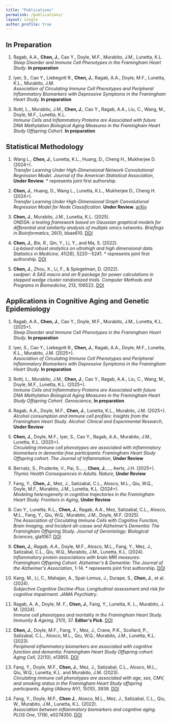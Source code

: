 ```yaml
---
title: "Publications"
permalink: /publications/
layout: single
author_profile: true
---
```


## In Preparation

1. Ragab, A.A., **Chen, J.**, Cao Y., Doyle, M.F., Murabito, J.M., Lunetta, K.L.  
*Sleep Disorder and Immune Cell Phenotypes in the Framingham Heart Study.* **In preparation**

2. Iyer, S., Cao Y., Liebegott R., **Chen, J.**, Ragab, A.A., Doyle, M.F., Lunetta, K.L., Murabito, J.M.  
*Association of Circulating Immune Cell Phenotypes and Peripheral Inflammatory Biomarkers with Depressive Symptoms in the Framingham Heart Study.* **In preparation**

3. Rotti, L., Murabito, J.M., **Chen, J.**, Cao Y., Ragab, A.A., Liu, C., Wang, M., Doyle, M.F., Lunetta, K.L.  
*Immune Cells and Inflammatory Proteins are Associated with future DNA Methylation Biological Aging Measures in the Framingham Heart Study Offspring Cohort.* **In preparation**

## Statistical Methodology

1. Wang L.*, **Chen, J.***, Lunetta, K.L., Huang, D., Cheng H., Mukherjee D. (2024+).  
*Transfer Learning Under High-Dimensional Network Convolutional Regression Model.* _Journal of the American Statistical Association_, **Under Review**. * represents joint first authorship.

2. **Chen, J.**, Huang, D., Wang L., Lunetta, K.L., Mukherjee D., Cheng H. (2024+).  
*Transfer Learning Under High-Dimensional Graph Convolutional Regression Model for Node Classification.* **Under Review**. [arXiv](https://arxiv.org/abs/2405.16672)

3. **Chen, J.**, Murabito, J.M., Lunetta, K.L. (2025).  
*ONDSA: a testing framework based on Gaussian graphical models for differential and similarity analysis of multiple omics networks.* _Briefings in Bioinformatics_, 26(1), bbae610. [DOI](https://doi.org/10.1093/bib/bbae610)

4. **Chen, J.***, Bie, R.*, Qin, Y., Li, Y., and Ma, S. (2022).  
*Lq‐based robust analytics on ultrahigh and high dimensional data.* _Statistics in Medicine_, 41(26), 5220--5241. * represents joint first authorship. [DOI](https://doi.org/10.1002/sim.9515)

5. **Chen, J.**, Zhou, X., Li, F., & Spiegelman, D. (2022).  
*swdpwr: A SAS macro and an R package for power calculations in stepped wedge cluster randomized trials.* _Computer Methods and Programs in Biomedicine_, 213, 106522. [DOI](https://doi.org/10.1016/j.cmpb.2021.106522)

## Applications in Cognitive Aging and Genetic Epidemiology

1. Ragab, A.A., **Chen, J.**, Cao Y., Doyle, M.F., Murabito, J.M., Lunetta, K.L. (2025+).  
*Sleep Disorder and Immune Cell Phenotypes in the Framingham Heart Study.* **In preparation**

2. Iyer, S., Cao Y., Liebegott R., **Chen, J.**, Ragab, A.A., Doyle, M.F., Lunetta, K.L., Murabito, J.M. (2025+).  
*Association of Circulating Immune Cell Phenotypes and Peripheral Inflammatory Biomarkers with Depressive Symptoms in the Framingham Heart Study.* **In preparation**

3. Rotti, L., Murabito, J.M., **Chen, J.**, Cao Y., Ragab, A.A., Liu, C., Wang, M., Doyle, M.F., Lunetta, K.L. (2025+).  
*Immune Cells and Inflammatory Proteins are Associated with future DNA Methylation Biological Aging Measures in the Framingham Heart Study Offspring Cohort.* _Geroscience_, **In preparation**

4. Ragab, A.A., Doyle, M.F., **Chen, J.**, Lunetta, K.L., Murabito, J.M. (2025+).  
*Alcohol consumption and immune cell profiles: Insights from the Framingham Heart Study.* _Alcohol: Clinical and Experimental Research_, **Under Review**

5. **Chen, J.**, Doyle, M.F., Iyer, S., Cao Y., Ragab, A.A., Murabito, J.M., Lunetta, K.L. (2025+).  
*Circulating immune cell phenotypes are associated with inflammatory biomarkers in dementia-free participants: Framingham Heart Study Offspring cohort.* _The Journal of Inflammation_, **Under Review**

6. Bernatz, S., Prudente, V., Pai, S.,..., **Chen, J.**,..., Aerts, J.H. (2025+).  
*Thymic Health Consequences in Adults.* _Nature_, **Under Review**

7. Fang, Y., **Chen, J.**, Mez, J., Satizabal, C.L.,  Alosco, M.L.,  Qiu, W.Q.,  Doyle, M.F., Murabito, J.M., Lunetta, K.L. (2024+).  
*Modeling heterogeneity in cognitive trajectories in the Framingham Heart Study.* _Frontiers in Aging_, **Under Review**

8. Cao Y., Lunetta, K.L., **Chen, J.**, Ragab, A.A.,  Mez, Satizabal, C.L., Alosco, M.L., Fang, Y., Qiu, W.Q., Murabito, J.M., Doyle, M.F. (2025).  
*The Association of Circulating Immune Cells with Cognitive Function, Brain Imaging, and Incident all-cause and Alzheimer’s Dementia: The Framingham Offspring Study.* _Journal of Gerontology: Biological Sciences_, glaf067. [DOI](https://doi.org/10.1093/gerona/glaf067)

9. **Chen, J.***, Ragab, A.A.*, Doyle, M.F., Alosco, M.L., Fang, Y., Mez, J., Satizabal, C.L., Qiu, W.Q., Murabito, J.M., Lunetta, K.L. (2024).  
*Inflammatory protein associations with brain MRI measures: Framingham Offspring Cohort.* _Alzheimer's & Dementia: The Journal of the Alzheimer's Association_, 1-14. * represents joint first authorship. [DOI](https://doi.org/10.1002/alz.13896)

10. Kang, M., Li, C., Mahajan, A., Spat-Lemus, J., Durape, S., **Chen, J.**, et al. (2024).  
*Subjective Cognitive Decline-Plus: Longitudinal assessment and risk for cognitive impairment.* _JAMA Psychiatry_.

11. Ragab, A. A., Doyle, M. F., **Chen, J.**, Fang, Y., Lunetta, K. L., Murabito, J. M. (2024).  
*Immune cell phenotypes and mortality in the Framingham Heart Study.* _Immunity & Ageing_, 21(1), 37. **Editor's Pick**. [DOI](https://doi.org/10.1186/s12979-024-00384-y)

12. **Chen, J.**, Doyle, M.F., Fang, Y., Mez, J., Crane, P.K., Scollard, P., Satizabal, C.L., Alosco, M.L., Qiu, W.Q., Murabito, J.M., Lunetta, K.L. (2023).  
*Peripheral inflammatory biomarkers are associated with cognitive function and dementia: Framingham Heart Study Offspring cohort.* _Aging Cell_, 22(10), e13955. [DOI](https://doi.org/10.1111/acel.13955)

13. Fang, Y., Doyle, M.F., **Chen, J.**, Mez, J., Satizabal, C.L., Alosco, M.L., Qiu, W.Q., Lunetta, K.L. and Murabito, J.M. (2023).  
*Circulating immune cell phenotypes are associated with age, sex, CMV, and smoking status in the Framingham Heart Study offspring participants.* _Aging (Albany NY)_, 15(10), 3939. [DOI](https://doi.org/10.18632/aging.204874)

14. Fang, Y., Doyle, M.F., **Chen J.**, Alosco, M.L., Mez, J., Satizabal, C.L., Qiu, W., Murabito, J.M., Lunetta, K.L. (2022).  
*Association between inflammatory biomarkers and cognitive aging.* _PLOS One_, 17(9), e0274350. [DOI](https://doi.org/10.1371/journal.pone.0274350)
